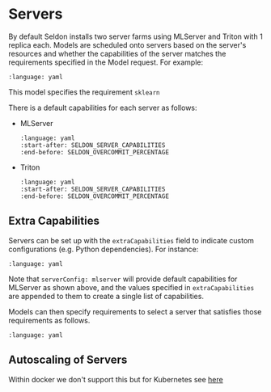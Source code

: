 # Servers

By default Seldon installs two server farms using MLServer and Triton with 1 replica each. Models are scheduled onto servers based on the server's resources and whether the capabilities of the server matches the requirements specified in the Model request. For example:

```{literalinclude} ../../../../samples/models/sklearn-iris-gs.yaml
:language: yaml
```

This model specifies the requirement `sklearn`

There is a default capabilities for each server as follows:

* MLServer
  ```{literalinclude} ../../../../operator/config/serverconfigs/mlserver.yaml
  :language: yaml
  :start-after: SELDON_SERVER_CAPABILITIES
  :end-before: SELDON_OVERCOMMIT_PERCENTAGE
* Triton
  ```{literalinclude} ../../../../operator/config/serverconfigs/triton.yaml
  :language: yaml
  :start-after: SELDON_SERVER_CAPABILITIES
  :end-before: SELDON_OVERCOMMIT_PERCENTAGE
  ```

## Extra Capabilities
Servers can be set up with the `extraCapabilities` field to indicate custom configurations (e.g. Python dependencies). For instance:

```{literalinclude} ../../../../samples/servers/mlserver-extra-capabilities.yaml
:language: yaml
```
Note that `serverConfig: mlserver` will provide default capabilities for MLServer as shown above, and the values specified in `extraCapabilities` are appended to them to create a single list of capabilities.

Models can then specify requirements to select a server that satisfies those requirements as follows.
```{literalinclude} ../../../../samples/models/extra-model-requirements.yaml
:language: yaml
```


## Autoscaling of Servers

Within docker we don't support this but for Kubernetes see [here](../kubernetes/autoscaling/index.md)


